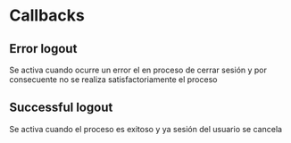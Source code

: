 # Callbacks

## Error logout

Se activa cuando ocurre un error el en proceso de cerrar sesión y por consecuente no se realiza satisfactoriamente el proceso

## Successful logout

Se activa cuando el proceso es exitoso y ya sesión del usuario se cancela

